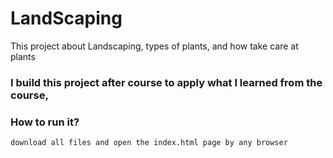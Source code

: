 # LandScaping

This project about Landscaping, types of plants, and how take care at plants
### I build this project after course to apply what I learned from the course,

### How to run it?

``
download all files and open the index.html page by any browser
``
